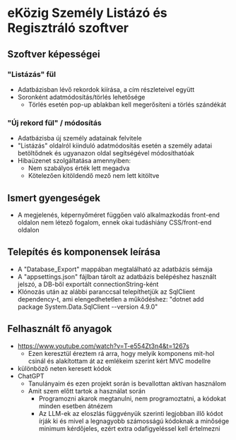﻿# eKözig Személy Listázó és Regisztráló szoftver

## Szoftver képességei

### "Listázás" fül
- Adatbázisban lévő rekordok kiírása, a cím részleteivel együtt
- Soronként adatmódosítás/törlés lehetősége
	- Törlés esetén pop-up ablakban kell megerősíteni a törlés szándékát

### "Új rekord fül" / módosítás
- Adatbázisba új személy adatainak felvitele
- "Listázás" oldalról kiinduló adatmódosítás esetén a személy adatai betöltődnek és ugyanazon oldal segítségével módosíthatóak
- Hibaüzenet szolgáltatása amennyiben:
	- Nem szabályos érték lett megadva
	- Kötelezően kitöldendő mező nem lett kitöltve

## Ismert gyengeségek
- A megjelenés, képernyőméret függően való alkalmazkodás front-end oldalon nem létező fogalom, ennek okai tudáshiány CSS/front-end oldalon

## Telepítés és komponensek leírása
- A "Database_Export" mappában megtalálható az adatbázis sémája
- A "appsettings.json" fájlban tárolt az adatbázis belépéshez használt jelszó, a DB-ből exportált connectionString-ként
- Klónozás után az alábbi paranccsal telepíthetjük az SqlClient dependency-t, ami elengedhetetlen a működéshez: "dotnet add package System.Data.SqlClient --version 4.9.0"

## Felhasznált fő anyagok
- https://www.youtube.com/watch?v=T-e554Zt3n4&t=1267s
	- Ezen keresztül éreztem rá arra, hogy melyik komponens mit-hol csinál és alakítottam át az emlékeim szerint kért MVC modellre
- különböző neten keresett kódok
- ChatGPT
	- Tanulányaim és ezen projekt során is bevallottan aktívan használom
	- Amit szem előtt tartok a használat során
		- Programozni akarok megtanulni, nem programoztatni, a kódokat minden esetben átnézem
		- Az LLM-ek az eloszlás függvényük szerinti legjobban illő kódot írják ki és mivel a legnagyobb számosságú kódoknak a minősége minimum kérdőjeles, ezért extra odafigyeléssel kell értelmezni